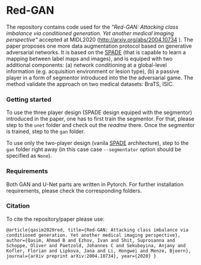 # Red-GAN

The repository contains code used for the *"Red-GAN: Attacking class imbalance via conditioned generation. Yet another medical imaging perspective"* accepted at MIDL2020 (http://arxiv.org/abs/2004.10734 ).
The paper proposes one more data augmentation protocol based on generative adversarial networks. It is based on the [SPADE](https://github.com/NVlabs/SPADE/blob/master/README.md) (that is capable to learn a mapping between label maps and images), and is equiped with two additional components: (a) network conditioning at a global-level information (e.g. acquisition environment or lesion type), (b) a passive player in a form of segmentor introduced into the the adversarial game. The method validate the approach on two medical datasets: BraTS, ISIC. 

### Getting started
To use the three player design (SPADE design equiped with the segmentor) introduced in the paper, one has to first train the segmentor. For that, please step to the `unet` folder and check out the *readme* there. Once the segmentor is trained, step to the `gan` folder.

To use only the two-player design (vanila [SPADE](https://github.com/NVlabs/SPADE/blob/master/README.md) architecture), step to the `gan` folder right away (in this case case `--segmentator` option should be specified as `None`).

### Requirements
Both GAN and U-Net parts are written in Pytorch. For further installation requirements, please check the corresponding folders.

### Citation

To cite the repository/paper please use:

`@article{qasim2020red,
  title={Red-GAN: Attacking class imbalance via conditioned generation. Yet another medical imaging perspective},
  author={Qasim, Ahmad B and Ezhov, Ivan and Shit, Suprosanna and Schoppe, Oliver and Paetzold, Johannes C and Sekuboyina, Anjany and Kofler, Florian and Lipkova, Jana and Li, Hongwei and Menze, Bjoern},
  journal={arXiv preprint arXiv:2004.10734},
  year={2020}
}`

